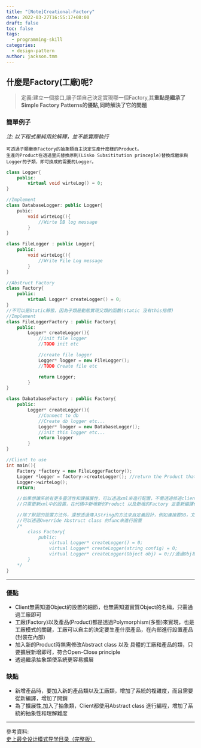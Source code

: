 ```yaml
---
title: "[Note]Creational-Factory"
date: 2022-03-27T16:55:17+08:00
draft: false
toc: false
tags:
  - programming-skill
categories:
  - design-pattern
author: jackson.tmm
---
```


## 什麼是Factory(工廠)呢?
> 定義:建立一個接口,讓子類自己決定實現哪一個Factory,其**重點是繼承了Simple Factory Patterns的優點,同時解決了它的問題**

### 簡單例子
*注: 以下程式單純用於解釋，並不能實際執行*  
```
可透過子類繼承Factory的抽象類自主決定生產什麼樣的Product。  
生產的Product在透過里氏替換原則(Lisko Subsititution princeple)替換成繼承與Logger的子類，即可換成的需要的Logger。
```
```c++
class Logger{
    public:
    	virtual void wirteLog() = 0;
}

//Implement
class DatabaseLogger: public Logger{
    pubic:
    	void wirteLog(){
            //Wirte DB log message
        }
}

class FileLogger : public Logger{
    public:
    	void wirteLog(){
            //Write File Log message
        }
}

//Abstruct Factory
class Factory{
    public:
    	virtual Logger* createLogger() = 0;
}
//不可以是Static靜態，因為子類是動態實現父類的函數(static 沒有this指標)
//Implement
class FileLoggerFactory : public Factory{
    public:
    	Logger* createLogger(){
            //init file logger 
            //TODO init etc

            //create file logger
            Logger* logger = new FileLogger();
            //TODO Create file etc

            return Logger;
        }
}

class DabatabaseFactory : public Factory{
    public:
        Logger* createLogger(){
           	//Connect to db
            //Create db logger etc...
            Logger* logger = new DatabaseLogger();
            //init this logger etc...
            return logger
        }
}

//Client to use
int main(){
    Factory *factory = new FileLoggerFactory();
    Logger *logger = factory->createLogger(); //return the Product that it is initialized
    Logger->wirteLog();
    return;

    //如果想讓系統有更多靈活性和課擴展性，可以透過xml來進行配置，不需透過修過client的代碼
    //只需更新xml中的設置，在代碼中新增新的Product 以及新增的Factory 並重新編譯便可

    //除了默認的設置方法外，還想透過傳入String的方法來自定義設計，例如連接要DB，文件的路徑等等
    //可以透過Override Abstruct class 的func來進行設置
    /*
    	class Factory{
            public:
            	virtual Logger* createLogger() = 0;
            	virtual Logger* createLogger(string config) = 0;
            	virtual Logger* createLogger(Object obj) = 0;//通過Obj裡面的成員進行設置等
		}
    */
}
```
---
### 優點
* Client無需知道Object的設置的細節，也無需知道實質Object的名稱，只需通過工廠即可
* 工廠(Factory)以及產品(Product)都是透過Polymorphism(多態)來實現，也是工廠模式的關鍵，工廠可以自主的決定要生產什麼產品，在內部進行設置產品(封裝在內部)
* 加入新的Product時無需修改Abstract class 以及 具體的工廠和產品的類，只要擴展新增即可，符合Open-Close principle
* 透過繼承抽象類使系統更容易擴展

### 缺點
* 新增產品時，要加入新的產品類以及工廠類，增加了系統的複雜度，而且需要從新編譯，增加了開銷
* 為了擴展性,加入了抽象類，Client都使用Abstract class 進行編程，增加了系統的抽象性和理解難度

---
參考資料:  
[史上最全设计模式导学目录（完整版）](https://blog.csdn.net/LoveLion/article/details/17517213)